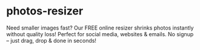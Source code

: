 # photos-resizer
Need smaller images fast? Our FREE online resizer shrinks photos instantly without quality loss! Perfect for social media, websites &amp; emails. No signup – just drag, drop &amp; done in seconds!
